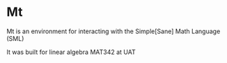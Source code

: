 # Mt
Mt is an environment for interacting with the Simple[Sane] Math Language (SML)

It was built for linear algebra MAT342 at UAT
